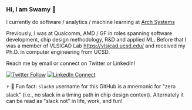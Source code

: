 ### Hi, I am Swamy 👋

I currently do software / analytics / machine learning at [Arch Systems](https://archsys.io/)

Previously, I was at Qualcomm, AMD / GF in roles spanning software development, chip design methodology, R&D and applied ML. Before that I was a member of VLSICAD Lab https://vlsicad.ucsd.edu/ and received my Ph.D. in computer engineering from UCSD.

Reach me by email or connect on Twitter or LinkedIn!

[![Twitter Follow](https://img.shields.io/badge/Twitter-1DA1F2?style=for-the-badge&logo=twitter&logoColor=white)](https://twitter.com/_smuddu) [![LinkedIn Connect](https://img.shields.io/badge/LinkedIn-0077B5?style=for-the-badge&logo=linkedin&logoColor=white)](https://www.linkedin.com/in/smuddu)


⚡ 💬 Fun fact: `slack0` username for this GitHub is a mnemonic for "zero slack" (i.e., no slack in a timing path in chip design context). Alternately it can be read as "slack not" in life, work, and fun!

<!--
**slack0/slack0** is a ✨ _special_ ✨ repository because its `README.md` (this file) appears on your GitHub profile.

Here are some ideas to get you started:


- 🌱 I’m currently learning ...
- 👯 I’m looking to collaborate on ...
- 🤔 I’m looking for help with ...
- 💬 Ask me about ...
- 📫 How to reach me: ...
- 😄 Pronouns: ...
- ⚡ Fun fact: ...
-->
